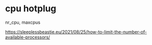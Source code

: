 # cpu hotplug

nr_cpu, maxcpus

https://sleeplessbeastie.eu/2021/08/25/how-to-limit-the-number-of-available-processors/